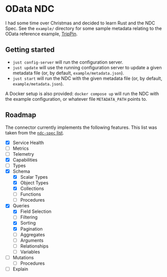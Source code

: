 # OData NDC

I had some time over Christmas and decided to learn Rust and the NDC Spec. See
the `example/` directory for some sample metadata relating to the OData
reference example, [TripPin](https://services.odata.org/V4/TripPinServiceRW).

## Getting started

* `just config-server` will run the configuration server.
* `just update` will use the running configuration server to update a given
  metadata file (or, by default, `example/metadata.json`).
* `just start` will run the NDC with the given metadata file (or, by default,
  `example/metadata.json`).

A Docker setup is also provided: `docker compose up` will run the NDC with the
example configuration, or whatever file `METADATA_PATH` points to.

## Roadmap

The connector currently implements the following features. This list was taken
from the [`ndc-spec` list](https://hasura.github.io/ndc-spec).

- [X] Service Health
- [ ] Metrics
- [ ] Telemetry
- [X] Capabilities
- [ ] Types
- [X] Schema
    - [X] Scalar Types
    - [X] Object Types
    - [X] Collections
    - [ ] Functions
    - [ ] Procedures
- [X] Queries
    - [X] Field Selection
    - [ ] Filtering
    - [X] Sorting
    - [X] Pagination
    - [ ] Aggregates
    - [ ] Arguments
    - [ ] Relationships
    - [ ] Variables
- [ ] Mutations
    - [ ] Procedures
- [ ] Explain
